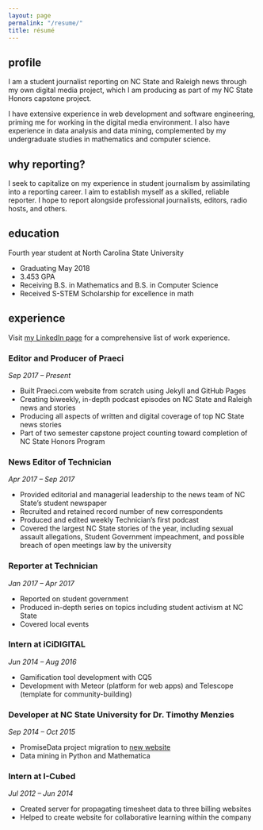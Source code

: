 ```yaml
---
layout: page
permalink: "/resume/"
title: résumé
---
```

## profile

I am a student journalist reporting on NC State and Raleigh news through my own digital media project, which I am producing as part of my NC State Honors capstone project.

I have extensive experience in web development and software engineering, priming me for working in the digital media environment. I also have experience in data analysis and data mining, complemented by my undergraduate studies in mathematics and computer science.

## why reporting?

I seek to capitalize on my experience in student journalism by assimilating into a reporting career. I aim to establish myself as a skilled, reliable reporter. I hope to report alongside professional journalists, editors, radio hosts, and others.

## education

Fourth year student at North Carolina State University
* Graduating May 2018
* 3.453 GPA
* Receiving B.S. in Mathematics and B.S. in Computer Science
* Received S-STEM Scholarship for excellence in math

## experience

Visit [my LinkedIn page]({{site.author.linkedin_url}}) for a comprehensive list of work experience.

### Editor and Producer of Praeci
_Sep 2017 – Present_

* Built Praeci.com website from scratch using Jekyll and GitHub Pages
* Creating biweekly, in-depth podcast episodes on NC State and Raleigh news and stories
* Producing all aspects of written and digital coverage of top NC State news stories
* Part of two semester capstone project counting toward completion of NC State Honors Program

### News Editor of Technician
_Apr 2017 – Sep 2017_

* Provided editorial and managerial leadership to the news team of NC State’s student newspaper
* Recruited and retained record number of new correspondents
* Produced and edited weekly Technician’s first podcast
* Covered the largest NC State stories of the year, including sexual assault allegations, Student Government impeachment, and possible breach of open meetings law by the university

### Reporter at Technician
_Jan 2017 – Apr 2017_

* Reported on student government
* Produced in-depth series on topics including student activism at NC State
* Covered local events

### Intern at iCiDIGITAL
_Jun 2014 – Aug 2016_

* Gamification tool development with CQ5
* Development with Meteor (platform for web apps) and Telescope (template for community-building)

### Developer at NC State University for Dr. Timothy Menzies
_Sep 2014 – Oct 2015_

* PromiseData project migration to [new website](http://openscience.us)
* Data mining in Python and Mathematica

### Intern at I-Cubed
_Jul 2012 – Jun 2014_

* Created server for propagating timesheet data to three billing websites
* Helped to create website for collaborative learning within the company